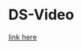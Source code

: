 # DS-Video
[link here](https://drive.google.com/file/d/1V0oulBK7A12-fSKu3xd-pHwlBCYn83f6/view?usp=gmail)
